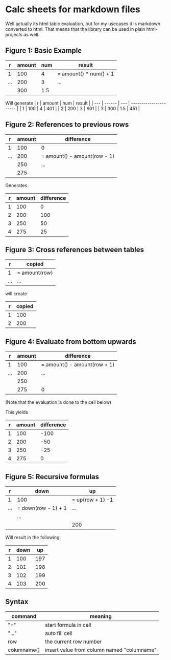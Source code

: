 # Calc sheets for markdown files

Well actually its html table evaluation, but for my usecases it is
markdown converted to html. That means that the library can be used
in plain html-projects as well.

## Figure 1: Basic Example

| r   | amount | num | result                 |
| --- | ------ | --- | ---------------------- |
| 1   | 100    | 4   | = amount() * num() + 1 | 
| ... | 200    | 3   | ...                    |
|     | 300    | 1.5 |                        |

Will generate
| r   | amount | num | result                 |
| --- | ------ | --- | ---------------------- |
| 1   | 100    | 4   | 401                    |
| 2   | 200    | 3   | 601                    |
| 3   | 300    | 1.5 | 451                    |

## Figure 2: References to previous rows

| r   | amount | difference                   |
| --- | ------ | ---------------------------- |
| 1   | 100    | 0                            |
| ... | 200    | = amount() - amount(row - 1) | 
|     | 250    | ...                          |
|     | 275    |                              |

Generates

| r   | amount | difference                   |
| --- | ------ | ---------------------------- |
| 1   | 100    | 0                            |
| 2   | 200    | 100                          | 
| 3   | 250    | 50                           |
| 4   | 275    | 25                           |

## Figure 3: Cross references between tables
| r   | copied        | 
| --- | ------------- |
| 1   | = amount(row) |
| ... | ...           |

will create

| r   | copied        | 
| --- | ------------- |
| 1   | 100           |
| 2   | 200           |

## Figure 4: Evaluate from bottom upwards

| r   | amount | difference                   |
| --- | ------ | ---------------------------- |
| 1   | 100    | = amount() - amount(row + 1) |
| ... | 200    | ...                          | 
|     | 250    |                              |
|     | 275    | 0                            |

(Note that the evaluation is done to the cell below)

This yields

| r | amount | difference                   |
| - | ------ | ---------------------------- |
| 1 | 100    | -100                         |
| 2 | 200    | -50                          | 
| 3 | 250    | -25                          |
| 4 | 275    | 0                            |


## Figure 5: Recursive formulas

| r   | down                | up               |
| --- | ------------------- | ---------------- |
| 1   | 100                 | = up(row + 1) -1 |
| ... | = down(row - 1) + 1 | ...              |
|     | ...                 |                  |
|     |                     | 200              |

Will result in the following:

| r   | down | up  |
| --- | ---- | --- |
| 1   | 100  | 197 | 
| 2   | 101  | 198 |
| 3   | 102  | 199 |
| 4   | 103  | 200 |

## Syntax

| command     | meaning                                    | 
| ----------- | ------------------------------------------ |
| "="         | start formula in cell                      |
| "..."       | auto fill cell                             |
| row         | the current row number                     |
| columname() | insert value from column named "columname" |


